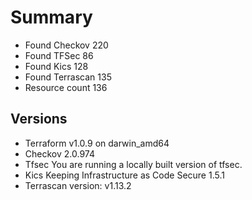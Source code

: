 # Summary

- Found Checkov 220
- Found TFSec 86
- Found Kics 128
- Found Terrascan 135
- Resource count 136

## Versions

- Terraform v1.0.9
on darwin_amd64
- Checkov 2.0.974
- Tfsec You are running a locally built version of tfsec.
- Kics Keeping Infrastructure as Code Secure 1.5.1
- Terrascan version: v1.13.2
